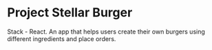 # Project Stellar Burger

Stack - React.
An app that helps users create their own burgers using different ingredients and place orders.

